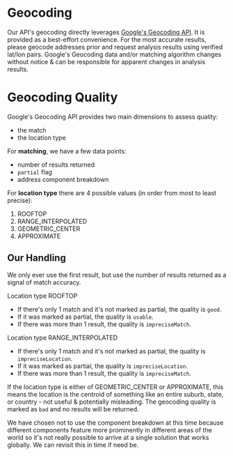 # Geocoding

Our API's geocoding directly leverages [Google's Geocoding API](https://developers.google.com/maps/documentation/geocoding/overview). It is provided as a best-effort convenience. For the most accurate results, please geocode addresses prior and request analysis results using verified lat/lon pairs. Google's Geocoding data and/or matching algorithm changes without notice & can be responsible for apparent changes in analysis results.

# Geocoding Quality

Google's Geocoding API provides two main dimensions to assess quality:
- the match
- the location type

For **matching**, we have a few data points:
- number of results returned
- `partial` flag
- address component breakdown

For **location type** there are 4 possible values (in order from most to least precise):
1. ROOFTOP
2. RANGE_INTERPOLATED
3. GEOMETRIC_CENTER
4. APPROXIMATE

## Our Handling

We only ever use the first result, but use the number of results returned as a signal of match accuracy.

Location type ROOFTOP
- If there's only 1 match and it's not marked as partial, the quality is `good`.
- If it was marked as partial, the quality is `usable`.
- If there was more than 1 result, the quality is `impreciseMatch`.

Location type RANGE_INTERPOLATED
- If there's only 1 match and it's not marked as partial, the quality is `impreciseLocation`.
- If it was marked as partial, the quality is `impreciseLocation`.
- If there was more than 1 result, the quality is `impreciseMatch`.

If the location type is either of GEOMETRIC_CENTER or APPROXIMATE, this means the location is the centroid of something like an entire suburb, state, or country - not useful & potentially misleading. The geocoding quality is marked as `bad` and no results will be returned.

We have chosen not to use the component breakdown at this time because different components feature more prominently in different areas of the world so it's not really possible to arrive at a single solution that works globally. We can revisit this in time if need be.
